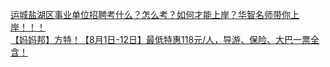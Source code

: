   
[运城盐湖区事业单位招聘考什么？怎么考？如何才能上岸？华智名师带你上岸！！！](http://www.dianyue.me/archives/251/o1etcly6qjzncbdb/)  
[【妈妈邦】方特！【8月1日-12日】最低特惠118元/人，导游、保险、大巴一票全含！](http://www.dianyue.me/archives/775/1ko78hr8kyl0aakz/)